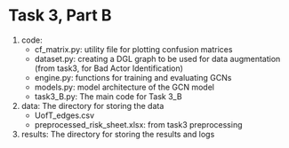 # Task 3, Part B
1. code:
    + cf_matrix.py: utility file for plotting confusion matrices
    + dataset.py: creating a DGL graph to be used for data augmentation (from task3, for Bad Actor Identification)
    + engine.py: functions for training and evaluating GCNs
    + models.py: model architecture of the GCN model
    + task3_B.py: The main code for Task 3_B
2. data: The directory for storing the data
    + UofT_edges.csv
    + preprocessed_risk_sheet.xlsx: from task3 preprocessing
3. results: The directory for storing the results and logs
